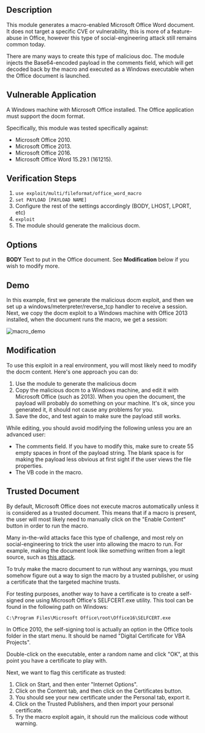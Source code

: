 
## Description

This module generates a macro-enabled Microsoft Office Word document. It does not target a specific
CVE or vulnerability, this is more of a feature-abuse in Office, however this type of
social-engineering attack still remains common today.

There are many ways to create this type of malicious doc. The module injects the Base64-encoded
payload in the comments field, which will get decoded back by the macro and executed as a Windows
executable when the Office document is launched.


## Vulnerable Application

A Windows machine with Microsoft Office installed. The Office application must support the docm
format.

Specifically, this module was tested specifically against:

* Microsoft Office 2010.
* Microsoft Office 2013.
* Microsoft Office 2016.
* Microsoft Office Word 15.29.1 (161215).

## Verification Steps

1. ```use exploit/multi/fileformat/office_word_macro```
2. ```set PAYLOAD [PAYLOAD NAME]```
3. Configure the rest of the settings accordingly (BODY, LHOST, LPORT, etc)
4. ```exploit```
5. The module should generate the malicious docm.

## Options

**BODY** Text to put in the Office document. See **Modification** below if you wish to modify more.

## Demo

In this example, first we generate the malicious docm exploit, and then we set up a
windows/meterpreter/reverse_tcp handler to receive a session. Next, we copy the docm
exploit to a Windows machine with Office 2013 installed, when the document runs the
macro, we get a session:

![macro_demo](https://cloud.githubusercontent.com/assets/1170914/22602348/751f9d66-ea08-11e6-92ce-4e52f88aaebf.gif)

## Modification

To use this exploit in a real environment, you will most likely need to modify the docm content.
Here's one approach you can do:

1. Use the module to generate the malicious docm
2. Copy the malicious docm to a Windows machine, and edit it with Microsoft Office (such as 2013).
   When you open the document, the payload will probably do something on your machine. It's ok,
   since you generated it, it should not cause any problems for you.
3. Save the doc, and test again to make sure the payload still works.

While editing, you should avoid modifying the following unless you are an advanced user:

* The comments field. If you have to modify this, make sure to create 55 empty spaces
  in front of the payload string. The blank space is for making the payload less obvious
  at first sight if the user views the file properties.
* The VB code in the macro.

## Trusted Document

By default, Microsoft Office does not execute macros automatically unless it is considered as a
trusted document. This means that if a macro is present, the user will most likely need to manually
click on the "Enable Content" button in order to run the macro.

Many in-the-wild attacks face this type of challenge, and most rely on social-engineering to trick
the user into allowing the macro to run. For example, making the document look like something
written from a legit source, such as [this attack](https://motherboard.vice.com/en_us/article/these-hackers-cleverly-disguised-their-malware-as-a-document-about-trumps-victory).

To truly make the macro document to run without any warnings, you must somehow figure out a way to
sign the macro by a trusted publisher, or using a certificate that the targeted machine trusts.

For testing purposes, another way to have a certificate is to create a self-signed one using
Microsoft Office's SELFCERT.exe utility. This tool can be found in the following path on
Windows:

```
C:\Program Files\Microsoft Office\root\Office16\SELFCERT.exe
```

In Office 2010, the self-signing tool is actually an option in the Office tools folder in the
start menu. It should be named "Digital Certificate for VBA Projects".

Double-click on the executable, enter a random name and click "OK", at this point you have a
certificate to play with.

Next, we want to flag this certificate as trusted:

1. Click on Start, and then enter "Internet Options".
2. Click on the Content tab, and then click on the Certificates button.
3. You should see your new certificate under the Personal tab, export it.
4. Click on the Trusted Publishers, and then import your personal certificate.
5. Try the macro exploit again, it should run the malicious code without warning.
